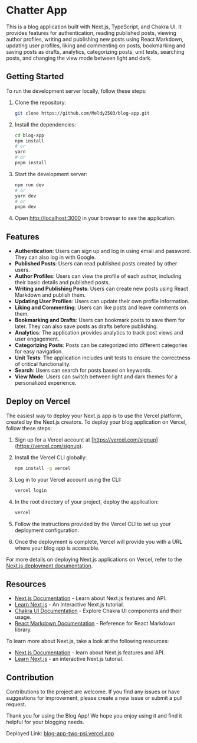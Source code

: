 

# Chatter App

This is a blog application built with Next.js, TypeScript, and Chakra UI. It provides features for authentication, reading published posts, viewing author profiles, writing and publishing new posts using React Markdown, updating user profiles, liking and commenting on posts, bookmarking and saving posts as drafts, analytics, categorizing posts, unit tests, searching posts, and changing the view mode between light and dark.

## Getting Started

To run the development server locally, follow these steps:

1. Clone the repository:
   ```bash
   git clone https://github.com/Meldy2503/blog-app.git
   ```

2. Install the dependencies:
   ```bash
   cd blog-app
   npm install
   # or
   yarn
   # or
   pnpm install
   ```

3. Start the development server:
   ```bash
   npm run dev
   # or
   yarn dev
   # or
   pnpm dev
   ```

4. Open [http://localhost:3000](http://localhost:3000) in your browser to see the application.

## Features

- **Authentication**: Users can sign up and log in using email and password. They can also log in with Google.
- **Published Posts**: Users can read published posts created by other users.
- **Author Profiles**: Users can view the profile of each author, including their basic details and published posts.
- **Writing and Publishing Posts**: Users can create new posts using React Markdown and publish them.
- **Updating User Profiles**: Users can update their own profile information.
- **Liking and Commenting**: Users can like posts and leave comments on them.
- **Bookmarking and Drafts**: Users can bookmark posts to save them for later. They can also save posts as drafts before publishing.
- **Analytics**: The application provides analytics to track post views and user engagement.
- **Categorizing Posts**: Posts can be categorized into different categories for easy navigation.
- **Unit Tests**: The application includes unit tests to ensure the correctness of critical functionality.
- **Search**: Users can search for posts based on keywords.
- **View Mode**: Users can switch between light and dark themes for a personalized experience.

## Deploy on Vercel

The easiest way to deploy your Next.js app is to use the Vercel platform, created by the Next.js creators. To deploy your blog application on Vercel, follow these steps:

1. Sign up for a Vercel account at [https://vercel.com/signup](https://vercel.com/signup).

2. Install the Vercel CLI globally:
   ```bash
   npm install -g vercel
   ```

3. Log in to your Vercel account using the CLI:
   ```bash
   vercel login
   ```

4. In the root directory of your project, deploy the application:
   ```bash
   vercel
   ```

5. Follow the instructions provided by the Vercel CLI to set up your deployment configuration.

6. Once the deployment is complete, Vercel will provide you with a URL where your blog app is accessible.

For more details on deploying Next.js applications on Vercel, refer to the [Next.js deployment documentation](https://nextjs.org/docs/deployment).

## Resources

- [Next.js Documentation](https://nextjs.org/docs) - Learn about Next.js features and API.
- [Learn Next.js](https://nextjs.org/learn) - An interactive Next.js tutorial.
- [Chakra UI Documentation](https://chakra-ui.com/docs) - Explore Chakra UI components and their usage.
- [React Markdown Documentation](https://www.npmjs.com/package/react-markdown) - Reference for React Markdown library.

To learn more about Next.js, take a look at the following resources:

- [Next.js Documentation](https://nextjs.org/docs) - learn about Next.js features and API.
- [Learn Next.js](https://nextjs.org/learn) - an interactive Next.js tutorial.


## Contribution

Contributions to the project are welcome. If you find any issues or have suggestions for improvement, please create a new issue or submit a pull request.

Thank you for using the Blog App! We hope you enjoy using it and find it helpful for your blogging needs.

Deployed Link: [blog-app-two-psi.vercel.app](https://blog-app-two-psi.vercel.app)
```
